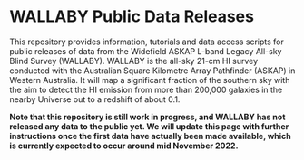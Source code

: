 # WALLABY Public Data Releases

This repository provides information, tutorials and data access scripts for public releases of data from the Widefield ASKAP L-band Legacy All-sky Blind Survey (WALLABY). WALLABY is the all-sky 21-cm HI survey conducted with the Australian Square Kilometre Array Pathfinder (ASKAP) in Western Australia. It will map a significant fraction of the southern sky with the aim to detect the HI emission from more than 200,000 galaxies in the nearby Universe out to a redshift of about 0.1.

**Note that this repository is still work in progress, and WALLABY has not released any data to the public yet. We will update this page with further instructions once the first data have actually been made available, which is currently expected to occur around mid November 2022.**
